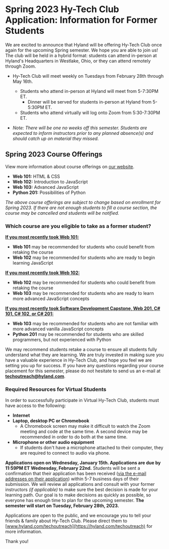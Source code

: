 # Spring 2023 Hy-Tech Club Application: Information for Former Students
We are excited to announce that Hyland will be offering Hy-Tech Club once again for the upcoming Spring semester. We hope you are able to join us! The club will be held in a hybrid format: students can attend in-person at Hyland's Headquarters in Westlake, Ohio, or they can attend remotely through Zoom.

- Hy-Tech Club will meet weekly on Tuesdays from February 28th through May 16th.
  - Students who attend in-person at Hyland will meet from 5-7:30PM ET. 
    - Dinner will be served for students in-person at Hyland from 5-5:30PM ET.
  - Students who attend virtually will log onto Zoom from 5:30-7:30PM ET.
  
- _Note: There will be one no weeks off this semester. Students are expected to inform instructors prior to any planned absence(s) and should catch up on material they missed._

## Spring 2023 Course Offerings
View more information about course offerings on [our website](https://www.hyland.com/en/explore/hy-tech/Tech-outreach-overview/club).

- **Web 101:** HTML & CSS
- **Web 102:** Introduction to JavaScript
- **Web 103:** Advanced JavaScript
- **Python 201:** Possibilities of Python

_The above course offerings are subject to change based on enrollment for Spring 2023. If there are not enough students to fill a course section, the course may be cancelled and students will be notified._

### Which course are you eligible to take as a former student?

<ins>**If you most recently took Web 101:**</ins>
- **Web 101** may be recommended for students who could benefit from retaking the course
- **Web 102** may be recommended for students who are ready to begin learning JavaScript

<ins>**If you most recently took Web 102:**</ins>
- **Web 102** may be recommended for students who could benefit from retaking the course
- **Web 103** may be recommended for students who are ready to learn more advanced JavaScript concepts

<ins>**If you most recently took Software Development Capstone, Web 201, C# 101, C# 102, or C# 201:**</ins>
- **Web 103** may be recommended for students who are not familiar with more advanced vanilla JavaScript concepts
- **Python 201** may be recommended for students who are skilled programmers, but not experienced with Python

We may recommend students retake a course to ensure all students fully understand what they are learning. We are truly invested in making sure you have a valuable experience in Hy-Tech Club, and hope you feel we are setting you up for success. If you have any questions regarding your course placement for this semester, please do not hesitate to send us an e-mail at **[techoutreach@hyland.com](mailto:techoutreach@hyland.com)**.

### Required Resources for Virtual Students
In order to successfully participate in Virtual Hy-Tech Club, students must have access to the following:

- **Internet**
- **Laptop, desktop PC or Chromebook**
  - A Chromebook screen may make it difficult to watch the Zoom meeting and code at the same time. A second device may be recommended in order to do both at the same time. 
- **Microphone or other audio equipment**
  - If students don't have a microphone attached to their computer, they are required to connect to audio via phone. 

**Applications open on Wednesday, January 15th. Applications are due by 11:59PM ET Wednesday, February 22nd.** Students will be sent a confirmation that their application has been received (<ins>via the e-mail addresses on their application</ins>) within 5-7 business days of their submission. We will review all applications and consult with your former instructors _(if applicable)_ to make sure the best decision is made for your learning path. Our goal is to make decisions as quickly as possible, so everyone has enough time to plan for the upcoming semester. **The semester will start on Tuesday, February 28th, 2023.**

Applications are open to the public, and we encourage you to tell your friends & family about Hy-Tech Club. Please direct them to [www.hyland.com/techoutreach](https://hyland.com/techoutreach) for more information.

Thank you!
